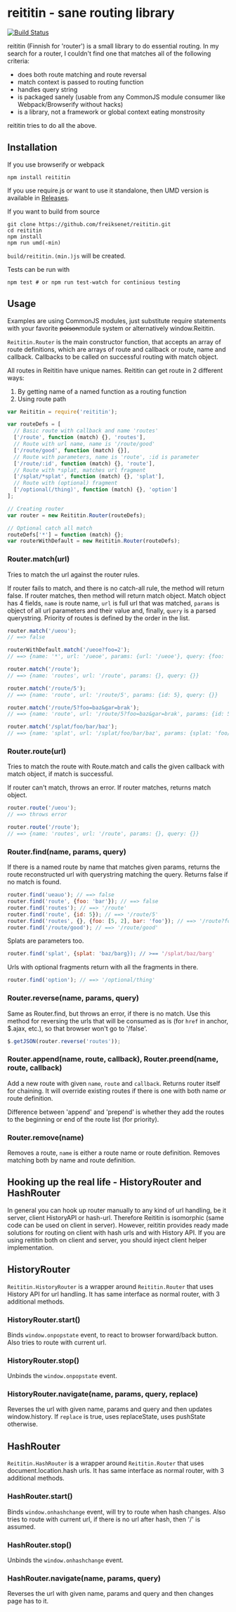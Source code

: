 # reititin - sane routing library

[![Build Status](https://travis-ci.org/freiksenet/reititin.svg?branch=master)](https://travis-ci.org/freiksenet/reititin)

reititin (Finnish for 'router') is a small library to do essential routing.
In my search for a router, I couldn't find one that matches all of the following
criteria:

- does both route matching and route reversal
- match context is passed to routing function
- handles query string
- is packaged sanely (usable from any CommonJS module consumer like
  Webpack/Browserify without hacks)
- is a library, not a framework or global context eating monstrosity

reititin tries to do all the above.

## Installation

If you use browserify or webpack

```
npm install reititin
```

If you use require.js or want to use it standalone, then UMD version is
available in [Releases](https://github.com/freiksenet/reititin/releases).

If you want to build from source

```
git clone https://github.com/freiksenet/reititin.git
cd reititin
npm install
npm run umd(-min)
```

`build/reititin.(min.)js` will be created.

Tests can be run with

```
npm test # or npm run test-watch for continious testing
```

## Usage

Examples are using CommonJS modules, just substitute require statements with
your favorite ~~poison~~module system or alternatively window.Reititin.

`Reititin.Router` is the main constructor function, that accepts an array of
route definitions, which are arrays of route and callback or route, name and
callback. Callbacks to be called on successful routing with match object.

All routes in Reititin have unique names. Reititin can get route in 2 different
ways:

1. By getting name of a named function as a routing function
2. Using route path

```js
var Reititin = require('reititin');

var routeDefs = [
  // Basic route with callback and name 'routes'
  ['/route', function (match) {}, 'routes'],
  // Route with url name, name is '/route/good'
  ['/route/good', function (match) {}],
  // Route with parameters, name is 'route', :id is parameter
  ['/route/:id', function (match) {}, 'route'],
  // Route with *splat, matches url fragment
  ['/splat/*splat', function (match) {}, 'splat'],
  // Route with (optional) fragment
  ['/optional(/thing)', function (match) {}, 'option']
];

// Creating router
var router = new Reititin.Router(routeDefs);

// Optional catch all match
routeDefs['*'] = function (match) {};
var routerWithDefault = new Reititin.Router(routeDefs);
```

### Router.match(url)

Tries to match the url against the router rules.

If router fails to match, and there is no catch-all rule, the method will return
false. If router matches, then method will return match object. Match object has
4 fields, `name` is route name, `url` is full url that was matched, `params` is
object of all url parameters and their value and, finally, `query` is a parsed
querystring. Priority of routes is defined by the order in the list.

```js
router.match('/ueou');
// ==> false

routerWithDefault.match('/ueoe?foo=2');
// ==> {name: '*', url: '/ueoe', params: {url: '/ueoe'}, query: {foo: '2'}}

router.match('/route');
// ==> {name: 'routes', url: '/route', params: {}, query: {}}

router.match('/route/5');
// ==> {name: 'route', url: '/route/5', params: {id: 5}, query: {}}

router.match('/route/5?foo=baz&gar=brak');
// ==> {name: 'route', url: '/route/5?foo=baz&gar=brak', params: {id: 5}, query: {foo: 'baz', gar: 'brak'}}

router.match('/splat/foo/bar/baz');
// ==> {name: 'splat', url: '/splat/foo/bar/baz', params: {splat: 'foo/bar/baz'}, query: {}}

```

### Router.route(url)

Tries to match the route with Route.match and calls the given callback with
match object, if match is successful.

If router can't match, throws an error. If router matches, returns match object.

```js
router.route('/ueou');
// ==> throws error

router.route('/route');
// ==> {name: 'routes', url: '/route', params: {}, query: {}}
```

### Router.find(name, params, query)

If there is a named route by name that matches given params, returns the route
reconstructed url with querystring matching the query. Returns false if no match
is found.

```js
router.find('ueauo'); // ==> false
router.find('route', {foo: 'bar'}); // ==> false
router.find('routes'); // ==> '/route'
router.find('route', {id: 5}); // ==> '/route/5'
router.find('routes', {}, {foo: [5, 2], bar: 'foo'}); // ==> '/route?foo=5&foo=2&bar=foo
router.find('/route/good'); // ==> '/route/good'
```

Splats are parameters too.

```js
router.find('splat', {splat: 'baz/barg}); // >== '/splat/baz/barg'
```

Urls with optional fragments return with all the fragments in there.

```js
router.find('option'); // ==> '/optional/thing'
```

### Router.reverse(name, params, query)

Same as Router.find, but throws an error, if there is no match. Use this method
for reversing the urls that will be consumed as is (for `href` in anchor,
$.ajax, etc.), so that browser won't go to '/false'.

```js
$.getJSON(router.reverse('routes'));
```

### Router.append(name, route, callback), Router.preend(name, route, callback)

Add a new route with given `name`, `route` and `callback`. Returns router itself
for chaining. It will override existing routes if there is one with both name
*or* route definition.

Difference between 'append' and 'prepend' is whether they add the routes to the
beginning or end of the route list (for priority).

### Router.remove(name)

Removes a route, `name` is either a route name or route definition. Removes
matching both by name and route definition.

## Hooking up the real life - HistoryRouter and HashRouter

In general you can hook up router manually to any kind of url handling, be it
server, client HistoryAPI or hash-url. Therefore Reititin is isomorphic (same
code can be used on client in server). However, reititin provides ready made
solutions for routing on client with hash urls and with History API. If you are
using reititin both on client and server, you should inject client helper
implementation.

## HistoryRouter

`Reititin.HistoryRouter` is a wrapper around `Reititin.Router` that uses History
API for url handling. It has same interface as normal router, with 3 additional
methods.

### HistoryRouter.start()

Binds `window.onpopstate` event, to react to browser forward/back button. Also
tries to route with current url.

### HistoryRouter.stop()

Unbinds the `window.onpopstate` event.

### HistoryRouter.navigate(name, params, query, replace)

Reverses the url with given name, params and query and then updates
window.history. If `replace` is true, uses replaceState, uses pushState
otherwise.

## HashRouter

`Reititin.HashRouter` is a wrapper around `Reititin.Router` that uses
document.location.hash urls. It has same interface as normal router, with 3
additional methods.

### HashRouter.start()

Binds `window.onhashchange` event, will try to route when hash changes. Also
tries to route with current url, if there is no url after hash, then '/' is
assumed.

### HashRouter.stop()

Unbinds the `window.onhashchange` event.

### HashRouter.navigate(name, params, query)

Reverses the url with given name, params and query and then changes page has to
it.
